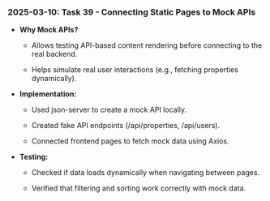 ### 2025-03-10: Task 39 - Connecting Static Pages to Mock APIs

* **Why Mock APIs?**

    * Allows testing API-based content rendering before connecting to the real backend.

    * Helps simulate real user interactions (e.g., fetching properties dynamically).

* **Implementation:**

    * Used json-server to create a mock API locally.

    * Created fake API endpoints (/api/properties, /api/users).

    * Connected frontend pages to fetch mock data using Axios.

* **Testing:**

    * Checked if data loads dynamically when navigating between pages.

    * Verified that filtering and sorting work correctly with mock data.

